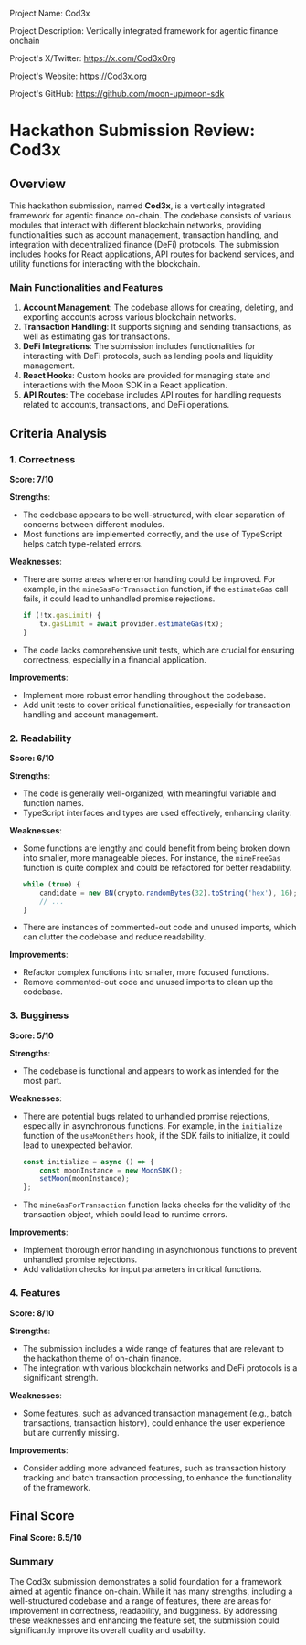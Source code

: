 
Project Name: Cod3x


Project Description: Vertically integrated framework for agentic finance onchain


Project's X/Twitter: https://x.com/Cod3xOrg


Project's Website: https://Cod3x.org


Project's GitHub: https://github.com/moon-up/moon-sdk






# Hackathon Submission Review: Cod3x

## Overview
This hackathon submission, named **Cod3x**, is a vertically integrated framework for agentic finance on-chain. The codebase consists of various modules that interact with different blockchain networks, providing functionalities such as account management, transaction handling, and integration with decentralized finance (DeFi) protocols. The submission includes hooks for React applications, API routes for backend services, and utility functions for interacting with the blockchain.

### Main Functionalities and Features
1. **Account Management**: The codebase allows for creating, deleting, and exporting accounts across various blockchain networks.
2. **Transaction Handling**: It supports signing and sending transactions, as well as estimating gas for transactions.
3. **DeFi Integrations**: The submission includes functionalities for interacting with DeFi protocols, such as lending pools and liquidity management.
4. **React Hooks**: Custom hooks are provided for managing state and interactions with the Moon SDK in a React application.
5. **API Routes**: The codebase includes API routes for handling requests related to accounts, transactions, and DeFi operations.

## Criteria Analysis

### 1. Correctness
**Score: 7/10**

**Strengths**:
- The codebase appears to be well-structured, with clear separation of concerns between different modules.
- Most functions are implemented correctly, and the use of TypeScript helps catch type-related errors.

**Weaknesses**:
- There are some areas where error handling could be improved. For example, in the `mineGasForTransaction` function, if the `estimateGas` call fails, it could lead to unhandled promise rejections.
  
  ```typescript
  if (!tx.gasLimit) {
      tx.gasLimit = await provider.estimateGas(tx);
  }
  ```

- The code lacks comprehensive unit tests, which are crucial for ensuring correctness, especially in a financial application.

**Improvements**:
- Implement more robust error handling throughout the codebase.
- Add unit tests to cover critical functionalities, especially for transaction handling and account management.

### 2. Readability
**Score: 6/10**

**Strengths**:
- The code is generally well-organized, with meaningful variable and function names.
- TypeScript interfaces and types are used effectively, enhancing clarity.

**Weaknesses**:
- Some functions are lengthy and could benefit from being broken down into smaller, more manageable pieces. For instance, the `mineFreeGas` function is quite complex and could be refactored for better readability.

  ```typescript
  while (true) {
      candidate = new BN(crypto.randomBytes(32).toString('hex'), 16);
      // ...
  }
  ```

- There are instances of commented-out code and unused imports, which can clutter the codebase and reduce readability.

**Improvements**:
- Refactor complex functions into smaller, more focused functions.
- Remove commented-out code and unused imports to clean up the codebase.

### 3. Bugginess
**Score: 5/10**

**Strengths**:
- The codebase is functional and appears to work as intended for the most part.

**Weaknesses**:
- There are potential bugs related to unhandled promise rejections, especially in asynchronous functions. For example, in the `initialize` function of the `useMoonEthers` hook, if the SDK fails to initialize, it could lead to unexpected behavior.

  ```typescript
  const initialize = async () => {
      const moonInstance = new MoonSDK();
      setMoon(moonInstance);
  };
  ```

- The `mineGasForTransaction` function lacks checks for the validity of the transaction object, which could lead to runtime errors.

**Improvements**:
- Implement thorough error handling in asynchronous functions to prevent unhandled promise rejections.
- Add validation checks for input parameters in critical functions.

### 4. Features
**Score: 8/10**

**Strengths**:
- The submission includes a wide range of features that are relevant to the hackathon theme of on-chain finance.
- The integration with various blockchain networks and DeFi protocols is a significant strength.

**Weaknesses**:
- Some features, such as advanced transaction management (e.g., batch transactions, transaction history), could enhance the user experience but are currently missing.

**Improvements**:
- Consider adding more advanced features, such as transaction history tracking and batch transaction processing, to enhance the functionality of the framework.

## Final Score
**Final Score: 6.5/10**

### Summary
The Cod3x submission demonstrates a solid foundation for a framework aimed at agentic finance on-chain. While it has many strengths, including a well-structured codebase and a range of features, there are areas for improvement in correctness, readability, and bugginess. By addressing these weaknesses and enhancing the feature set, the submission could significantly improve its overall quality and usability.